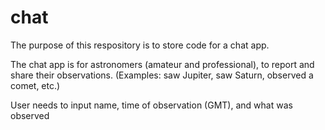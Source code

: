 # chat
The purpose of this respository is to store code for a chat app.

The chat app is for astronomers (amateur and professional), to report and share their observations. 
(Examples: saw Jupiter, saw Saturn, observed a comet, etc.)

User needs to input name, time of observation (GMT), and what was observed
